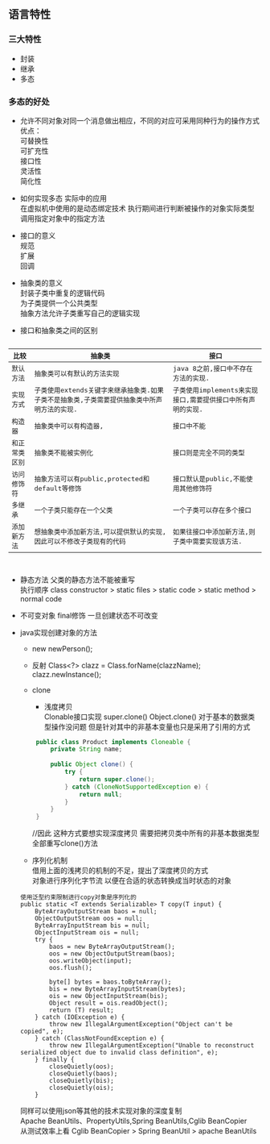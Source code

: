 ## 语言特性

### 三大特性
- 封装 
- 继承 
- 多态

### 多态的好处
- 允许不同对象对同一个消息做出相应，不同的对应可采用同种行为的操作方式  
    优点：  
    可替换性  
    可扩充性  
    接口性  
    灵活性  
    简化性 
    
- 如何实现多态 实际中的应用  
    在虚拟机中使用的是动态绑定技术 执行期间进行判断被操作的对象实际类型 调用指定对象中的指定方法  
    
- 接口的意义  
    规范  
    扩展  
    回调

- 抽象类的意义  
    封装子类中重复的逻辑代码  
    为子类提供一个公共类型  
    抽象方法允许子类重写自己的逻辑实现
    
- 接口和抽象类之间的区别
<pre>
<table><thead><tr><th style="vertical-align:middle;">比较</th>
			<th style="vertical-align:middle;">抽象类</th>
			<th style="vertical-align:middle;">接口</th>
		</tr></thead><tbody><tr><td style="vertical-align:middle;">默认方法</td>
			<td style="vertical-align:middle;">抽象类可以有默认的方法实现</td>
			<td style="vertical-align:middle;">java 8之前,接口中不存在方法的实现.</td>
		</tr><tr><td style="vertical-align:middle;">实现方式</td>
			<td style="vertical-align:middle;">子类使用extends关键字来继承抽象类.如果子类不是抽象类,子类需要提供抽象类中所声明方法的实现.</td>
			<td style="vertical-align:middle;">子类使用implements来实现接口,需要提供接口中所有声明的实现.</td>
		</tr><tr><td style="vertical-align:middle;">构造器</td>
			<td style="vertical-align:middle;">抽象类中可以有构造器,</td>
			<td style="vertical-align:middle;">接口中不能</td>
		</tr><tr><td style="vertical-align:middle;">和正常类区别</td>
			<td style="vertical-align:middle;">抽象类不能被实例化</td>
			<td style="vertical-align:middle;">接口则是完全不同的类型</td>
		</tr><tr><td style="vertical-align:middle;">访问修饰符</td>
			<td style="vertical-align:middle;">抽象方法可以有public,protected和default等修饰</td>
			<td style="vertical-align:middle;">接口默认是public,不能使用其他修饰符</td>
		</tr><tr><td style="vertical-align:middle;">多继承</td>
			<td style="vertical-align:middle;">一个子类只能存在一个父类</td>
			<td style="vertical-align:middle;">一个子类可以存在多个接口</td>
		</tr><tr><td style="vertical-align:middle;">添加新方法</td>
			<td style="vertical-align:middle;">想抽象类中添加新方法,可以提供默认的实现,因此可以不修改子类现有的代码</td>
			<td style="vertical-align:middle;">如果往接口中添加新方法,则子类中需要实现该方法.</td>
		</tr></tbody></table>
</pre>

- 静态方法
    父类的静态方法不能被重写  
    执行顺序 class constructor > static files > static code > static method > normal code

- 不可变对象
    final修饰  一旦创建状态不可改变

- java实现创建对象的方法
    - new newPerson();
    - 反射 Class<?> clazz = Class.forName(clazzName); clazz.newInstance();
    - clone 
        - 浅度拷贝  
        Clonable接口实现 super.clone()
        Object.clone()  对于基本的数据类型操作没问题  但是针对其中的非基本变量也只是采用了引用的方式
        ```java
         public class Product implements Cloneable {   
             private String name;   
           
             public Object clone() {   
                 try {   
                     return super.clone();   
                 } catch (CloneNotSupportedException e) {   
                     return null;   
                 }   
             }   
         } 
        ```
        //因此 这种方式要想实现深度拷贝  需要把拷贝类中所有的非基本数据类型全部重写clone()方法
        
    - 序列化机制  
    借用上面的浅拷贝的机制的不足，提出了深度拷贝的方式  
    对象进行序列化字节流  以便在合适的状态转换成当时状态的对象 
    ```code
    使用泛型约束限制进行copy对象是序列化的
    public static <T extends Serializable> T copy(T input) {
        ByteArrayOutputStream baos = null;
        ObjectOutputStream oos = null;
        ByteArrayInputStream bis = null;
        ObjectInputStream ois = null;
        try {
            baos = new ByteArrayOutputStream();
            oos = new ObjectOutputStream(baos);
            oos.writeObject(input);
            oos.flush();
     
            byte[] bytes = baos.toByteArray();
            bis = new ByteArrayInputStream(bytes);
            ois = new ObjectInputStream(bis);
            Object result = ois.readObject();
            return (T) result;
        } catch (IOException e) {
            throw new IllegalArgumentException("Object can't be copied", e);
        } catch (ClassNotFoundException e) {
            throw new IllegalArgumentException("Unable to reconstruct serialized object due to invalid class definition", e);
        } finally {
            closeQuietly(oos);
            closeQuietly(baos);
            closeQuietly(bis);
            closeQuietly(ois);
        }
    ```
    同样可以使用json等其他的技术实现对象的深度复制  
    Apache BeanUtils、PropertyUtils,Spring BeanUtils,Cglib BeanCopier  
    从测试效率上看 Cglib BeanCopier > Spring BeanUtil > apache BeanUtils

